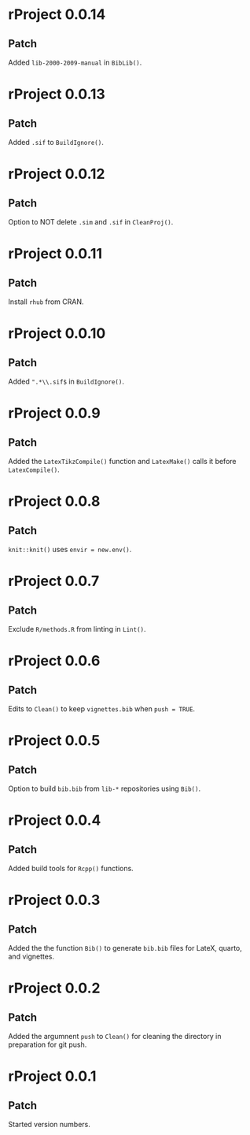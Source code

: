 # rProject 0.0.14

## Patch

Added `lib-2000-2009-manual` in `BibLib()`.

# rProject 0.0.13

## Patch

Added `.sif` to `BuildIgnore()`.

# rProject 0.0.12

## Patch

Option to NOT delete `.sim` and `.sif` in `CleanProj()`.

# rProject 0.0.11

## Patch

Install `rhub` from CRAN.

# rProject 0.0.10

## Patch

Added `".*\\.sif$` in `BuildIgnore()`.

# rProject 0.0.9

## Patch

Added the `LatexTikzCompile()` function and `LatexMake()` calls it before `LatexCompile()`.

# rProject 0.0.8

## Patch

`knit::knit()` uses `envir = new.env()`.

# rProject 0.0.7

## Patch

Exclude `R/methods.R` from linting in `Lint()`.

# rProject 0.0.6

## Patch

Edits to `Clean()` to keep `vignettes.bib` when `push = TRUE`.

# rProject 0.0.5

## Patch

Option to build `bib.bib` from `lib-*` repositories using `Bib()`.

# rProject 0.0.4

## Patch

Added build tools for `Rcpp()` functions.

# rProject 0.0.3

## Patch

Added the the function `Bib()` to generate `bib.bib` files for LateX, quarto, and vignettes.

# rProject 0.0.2

## Patch

Added the argumnent `push` to `Clean()` for cleaning the directory in preparation for git push.

# rProject 0.0.1

## Patch

Started version numbers.
